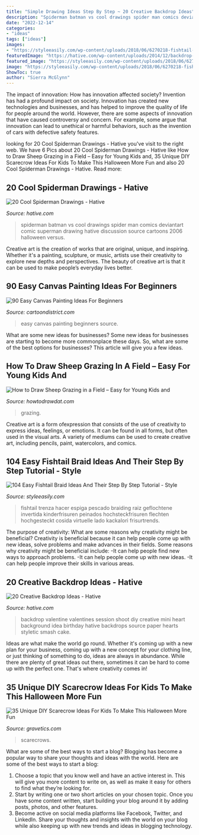 ```yaml
---
title: "Simple Drawing Ideas Step By Step ~ 20 Creative Backdrop Ideas"
description: "Spiderman batman vs cool drawings spider man comics deviantart comic superman drawing hative discussion source cartoons 2006 halloween versus"
date: "2022-12-14"
categories:
- "ideas"
tags: ["ideas"]
images:
- "https://styleeasily.com/wp-content/uploads/2018/06/6270218-fishtail-braids--611x1024.jpg"
featuredImage: "https://hative.com/wp-content/uploads/2014/12/backdrop-ideas/10-creative-backdrop-ideas.jpg"
featured_image: "https://styleeasily.com/wp-content/uploads/2018/06/6270218-fishtail-braids--611x1024.jpg"
image: "https://styleeasily.com/wp-content/uploads/2018/06/6270218-fishtail-braids--611x1024.jpg"
ShowToc: true
author: "Sierra McGlynn"
---
```



The impact of innovation: How has innovation affected society?
Invention has had a profound impact on society. Innovation has created new technologies and businesses, and has helped to improve the quality of life for people around the world. However, there are some aspects of innovation that have caused controversy and concern. For example, some argue that innovation can lead to unethical or harmful behaviors, such as the invention of cars with defective safety features.

	

		
looking for 20 Cool Spiderman Drawings - Hative you've visit to the right web. We have 6 Pics about 20 Cool Spiderman Drawings - Hative like How to Draw Sheep Grazing in a Field – Easy for Young Kids and, 35 Unique DIY Scarecrow Ideas For Kids To Make This Halloween More Fun and also 20 Cool Spiderman Drawings - Hative. Read more:
		
    
## 20 Cool Spiderman Drawings - Hative

<img loading=lazy src="https://hative.com/wp-content/uploads/2014/07/spiderman-drawings/14-spiderman-drawings.jpg" onerror="this.onerror=null;this.src='https://tse3.mm.bing.net/th?id=OIP.fgFvbL7OX_cLr4h9FnE2zQHaJ_&amp;pid=15.1';" alt="20 Cool Spiderman Drawings - Hative">

_Source: hative.com_

>spiderman batman vs cool drawings spider man comics deviantart comic superman drawing hative discussion source cartoons 2006 halloween versus. 

	

Creative art is the creation of works that are original, unique, and inspiring. Whether it's a painting, sculpture, or music, artists use their creativity to explore new depths and perspectives. The beauty of creative art is that it can be used to make people’s everyday lives better.

    
## 90 Easy Canvas Painting Ideas For Beginners

<img loading=lazy src="http://www.cartoondistrict.com/wp-content/uploads/2017/06/Easy-Canvas-Painting-Ideas-For-Beginners11-1.jpg" onerror="this.onerror=null;this.src='https://tse4.mm.bing.net/th?id=OIP.NwC7gf8JImQJouFas_nQawHaNJ&amp;pid=15.1';" alt="90 Easy Canvas Painting Ideas For Beginners">

_Source: cartoondistrict.com_

>easy canvas painting beginners source. 

	

What are some new ideas for businesses?
Some new ideas for businesses are starting to become more commonplace these days.  So, what are some of the best options for businesses? This article will give you a few ideas.

    
## How To Draw Sheep Grazing In A Field – Easy For Young Kids And

<img loading=lazy src="https://howtodrawdat.com/wp-content/uploads/2014/12/04-easy-cartoon-sheep.png" onerror="this.onerror=null;this.src='https://tse4.mm.bing.net/th?id=OIP.qW5dxv_8JeMGDcKUoAOzngHaIR&amp;pid=15.1';" alt="How to Draw Sheep Grazing in a Field – Easy for Young Kids and">

_Source: howtodrawdat.com_

>grazing. 

	

Creative art is a form ofexpression that consists of the use of creativity to express ideas, feelings, or emotions. It can be found in all forms, but often used in the visual arts. A variety of mediums can be used to create creative art, including pencils, paint, watercolors, and comics.

    
## 104 Easy Fishtail Braid Ideas And Their Step By Step Tutorial - Style

<img loading=lazy src="https://styleeasily.com/wp-content/uploads/2018/06/6270218-fishtail-braids--611x1024.jpg" onerror="this.onerror=null;this.src='https://tse4.mm.bing.net/th?id=OIP.ZhJHaOBn3uGwqIGrGWoHwQHaMa&amp;pid=15.1';" alt="104 Easy Fishtail Braid Ideas And Their Step By Step Tutorial - Style">

_Source: styleeasily.com_

>fishtail trenza hacer espiga pescado braiding raiz geflochtene invertida kinderfrisuren peinados hochsteckfrisuren flechten hochgesteckt cosida virtuelle lado kackalori frisurtrends. 

	

The purpose of creativity: What are some reasons why creativity might be beneficial?
Creativity is beneficial because it can help people come up with new ideas, solve problems and make advances in their fields. Some reasons why creativity might be beneficial include: 
-It can help people find new ways to approach problems. 
-It can help people come up with new ideas. 
-It can help people improve their skills in various areas.

    
## 20 Creative Backdrop Ideas - Hative

<img loading=lazy src="https://hative.com/wp-content/uploads/2014/12/backdrop-ideas/10-creative-backdrop-ideas.jpg" onerror="this.onerror=null;this.src='https://tse2.mm.bing.net/th?id=OIP.uNUmSlDfdLBlWMhahRNitgHaLH&amp;pid=15.1';" alt="20 Creative Backdrop Ideas - Hative">

_Source: hative.com_

>backdrop valentine valentines session shoot diy creative mini heart background idea birthday hative backdrops source paper hearts styletic smash cake. 

	

Ideas are what make the world go round. Whether it's coming up with a new plan for your business, coming up with a new concept for your clothing line, or just thinking of something to do, ideas are always in abundance. While there are plenty of great ideas out there, sometimes it can be hard to come up with the perfect one. That's where creativity comes in!

    
## 35 Unique DIY Scarecrow Ideas For Kids To Make This Halloween More Fun

<img loading=lazy src="https://www.gravetics.com/wp-content/uploads/2017/07/Minion-Scarecrows.jpg" onerror="this.onerror=null;this.src='https://tse4.mm.bing.net/th?id=OIP.IyYFXL_OQj4kcevLSJguSgHaNK&amp;pid=15.1';" alt="35 Unique DIY Scarecrow Ideas For Kids To Make This Halloween More Fun">

_Source: gravetics.com_

>scarecrows. 

	

What are some of the best ways to start a blog?
Blogging has become a popular way to share your thoughts and ideas with the world. Here are some of the best ways to start a blog: 
1. Choose a topic that you know well and have an active interest in. This will give you more content to write on, as well as make it easy for others to find what they’re looking for. 
2. Start by writing one or two short articles on your chosen topic. Once you have some content written, start building your blog around it by adding posts, photos, and other features. 
3. Become active on social media platforms like Facebook, Twitter, and LinkedIn. Share your thoughts and insights with the world on your blog while also keeping up with new trends and ideas in blogging technology. 


